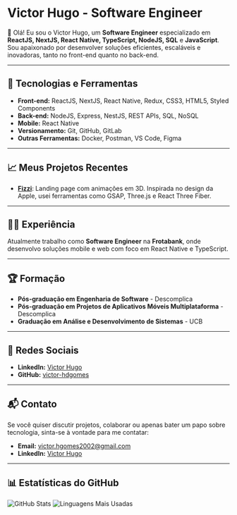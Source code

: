 # Victor Hugo - Software Engineer

👋 Olá! Eu sou o Victor Hugo, um **Software Engineer** especializado em **ReactJS, NextJS, React Native, TypeScript, NodeJS, SQL** e **JavaScript**. Sou apaixonado por desenvolver soluções eficientes, escaláveis e inovadoras, tanto no front-end quanto no back-end.

---

## 🚀 Tecnologias e Ferramentas

- **Front-end:** ReactJS, NextJS, React Native, Redux, CSS3, HTML5, Styled Components
- **Back-end:** NodeJS, Express, NestJS, REST APIs, SQL, NoSQL
- **Mobile:** React Native
- **Versionamento:** Git, GitHub, GitLab
- **Outras Ferramentas:** Docker, Postman, VS Code, Figma

---

## 📈 Meus Projetos Recentes

- **[Fizzi](https://fizzi-teal.vercel.app)**: Landing page com animações em 3D. Inspirada no design da Apple, usei ferramentas como GSAP, Three.js e React Three Fiber.

---

## 🧑‍💻 Experiência

Atualmente trabalho como **Software Engineer** na **Frotabank**, onde desenvolvo soluções mobile e web com foco em React Native e TypeScript.

---

## 🏆 Formação

- **Pós-graduação em Engenharia de Software** - Descomplica
- **Pós-graduação em Projetos de Aplicativos Móveis Multiplataforma** - Descomplica
- **Graduação em Análise e Desenvolvimento de Sistemas** - UCB

---

## 🔗 Redes Sociais

- **LinkedIn:** [Victor Hugo](https://www.linkedin.com/in/victor-hugo-117507279)
- **GitHub:** [victor-hdgomes](https://github.com/victor-hdgomes)
  
---

## 📬 Contato

Se você quiser discutir projetos, colaborar ou apenas bater um papo sobre tecnologia, sinta-se à vontade para me contatar:

- **Email:** victor.hgomes2002@gmail.com
- **LinkedIn:** [Victor Hugo](https://www.linkedin.com/in/victor-hugo-117507279)

---

## 📊 Estatísticas do GitHub

![GitHub Stats](https://github-readme-stats.vercel.app/api?username=victor-hdgomes&show_icons=true&theme=dracula)
![Linguagens Mais Usadas](https://github-readme-stats.vercel.app/api/top-langs/?username=victor-hdgomes&layout=compact&theme=dracula)
